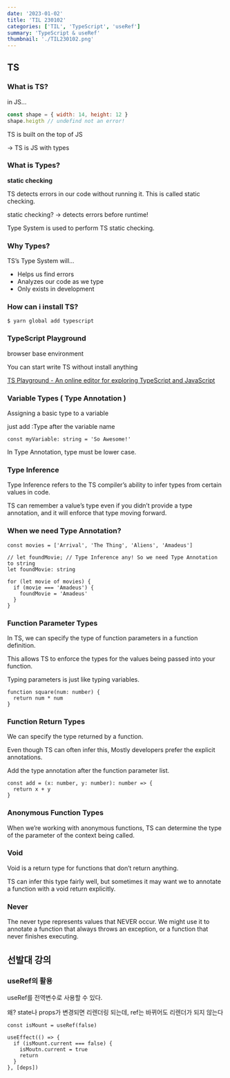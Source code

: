 ```yaml
---
date: '2023-01-02'
title: 'TIL 230102'
categories: ['TIL', 'TypeScript', 'useRef']
summary: 'TypeScript & useRef'
thumbnail: './TIL230102.png'
---
```


## TS

### What is TS?

in JS…

```jsx
const shape = { width: 14, height: 12 }
shape.heigth // undefind not an error!
```

TS is built on the top of JS

→ TS is JS with types

### What is Types?

**static checking**

TS detects errors in our code without running it. This is called static checking.

static checking? → detects errors before runtime!

Type System is used to perform TS static checking.

### Why Types?

TS’s Type System will…

- Helps us find errors
- Analyzes our code as we type
- Only exists in development

### How can i install TS?

`$ yarn global add typescript`

### TypeScript Playground

browser base environment

You can start write TS without install anything

[TS Playground - An online editor for exploring TypeScript and JavaScript](https://www.typescriptlang.org/play)

### Variable Types ( Type Annotation )

Assigning a basic type to a variable

just add :Type after the variable name

```tsx
const myVariable: string = 'So Awesome!'
```

In Type Annotation, type must be lower case.

### Type Inference

Type Inference refers to the TS compiler’s ability to infer types from certain values in code.

TS can remember a value’s type even if you didn’t provide a type annotation, and it will enforce that type moving forward.

### When we need Type Annotation?

```tsx
const movies = ['Arrival', 'The Thing', 'Aliens', 'Amadeus']

// let foundMovie; // Type Inference any! So we need Type Annotation to string
let foundMovie: string

for (let movie of movies) {
  if (movie === 'Amadeus') {
    foundMovie = 'Amadeus'
  }
}
```

### Function Parameter Types

In TS, we can specify the type of function parameters in a function definition.

This allows TS to enforce the types for the values being passed into your function.

Typing parameters is just like typing variables.

```tsx
function square(num: number) {
  return num * num
}
```

### Function Return Types

We can specify the type returned by a function.

Even though TS can often infer this, Mostly developers prefer the explicit annotations.

Add the type annotation after the function parameter list.

```tsx
const add = (x: number, y: number): number => {
  return x + y
}
```

### Anonymous Function Types

When we’re working with anonymous functions, TS can determine the type of the parameter of the context being called.

### Void

Void is a return type for functions that don’t return anything.

TS can infer this type fairly well, but sometimes it may want we to annotate a function with a void return explicitly.

### Never

The never type represents values that NEVER occur. We might use it to annotate a function that always throws an exception, or a function that never finishes executing.

## 선발대 강의

### useRef의 활용

useRef를 전역변수로 사용할 수 있다.

왜? state나 props가 변경되면 리렌더링 되는데, ref는 바뀌어도 리렌더가 되지 않는다

```tsx
const isMount = useRef(false)

useEffect(() => {
  if (isMount.current === false) {
    isMoutn.current = true
    return
  }
}, [deps])
```
